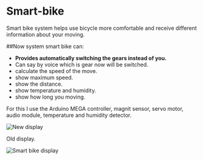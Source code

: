 # Smart-bike

Smart bike system helps use bicycle more comfortable and receive different information about your moving.

##Now system smart bike can:
* __Provides automatically switching the gears instead of you.__
* Can say by voice which is gear now will be switched.
* calculate the speed of the move.
* show maximum speed.
* show the distance.
* show temperature and humidity.
* show how long you moving.

For this I use the Arduino MEGA controller, magnit sensor, servo motor, audio module, temperature and humidity detector.

![New display](https://pp.vk.me/c636122/v636122338/9304/D38TXlD4KO8.jpg)

Old display.

![Smart bike display](https://pp.vk.me/c630730/v630730338/35f91/-7k7lGVZpXI.jpg)